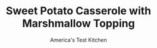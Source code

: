 ---
layout: ../../layouts/MarkdownPostLayout.astro
title: Sweet Potato Casserole with Marshmallow Topping
author: America's Test Kitchen
pubDate: 2023-03-15
description: "Every year between October and December, 35 million pounds of marshmallows are sold in America. A single dish-sweet potato casserole-accounts for much of that tonnage."
image_url: https://res.cloudinary.com/hksqkdlah/image/upload/ar_1:1,c_fill,dpr_2.0,f_auto,fl_lossy.progressive.strip_profile,g_faces:auto,q_auto:low,w_344/7734_sfs-sweetpotatoecasserole-1-276680
tags: ["Side Dishes","Potatoes","Make Ahead","Casseroles","Thanksgiving"]
calories: 4003
protein: 4
carbohydrates: 70
fats: 
fiber: 6
ingredients: ["5 pounds, sweet potatoes, peeled and cut into 1-inch chunks","6 tablespoons, heavy cream","6 tablespoons, unsalted butter, cut into 6 pieces","2 teaspoons, sugar","1 teaspoon, salt","1/2 teaspoon, pepper","2 ounces, cream cheese","1 (10-ounce) package, marshmallows, halved crosswise"]
serves: 10
time: "1¼ hours"
instructions: ["Combine potatoes, cream, butter, sugar, salt, and pepper in Dutch oven. Cook covered, stirring occasionally, over medium heat until potatoes begin to break down, 20 to 25 minutes.","Reduce heat to medium-low and continue to cook, covered, until liquid has been absorbed and potatoes are completely tender, 15 to 20 minutes. Meanwhile, adjust oven rack to upper-middle position and heat oven to 450 degrees.","Add cream cheese to pot. Using potato masher, mash until cream cheese is fully incorporated and sweet potatoes are smooth. Continue to cook, stirring constantly, until potatoes are thickened, about 5 minutes.","Transfer potato mixture to 2-quart baking dish and top with single layer marshmallows. Bake until marshmallows are browned, about 5 minutes. Serve.","MAKE AHEAD: After transferring sweet potato mixture to baking dish, mixture can be refrigerated, covered, up to 2 days. Microwave until warm for 4 to 7 minutes before topping with marshmallows and baking as directed."]
nutrition: ["784 mg Potassium","122 mg Phosphorus","83 mg Calcium","1 mg Iron","58 mg Magnesium","405 mg Sodium","12 g Fat","1 mg Niacin (B3)","3 g Monounsaturated","5 mg Vitamin C","36 mg Cholesterol","7 g Saturated","6 g Fiber","26 µg Folate (food)","27 g Sugars","5 µg Vitamin K","189 g Water","70 g Carbs","26 µg Folate equivalent (total)","4 g Protein","1724 µg Vitamin A","400 kcal Energy","17 g Sugars, added","4003 calories"]
notes: "If you prefer silky-smooth potatoes, use a hand mixer to beat the potatoes in step 3. Use sharp, clean scissors sprayed with cooking spray (to prevent sticking and make cleanup easier) to snip the marshmallows in half through the equator."
---